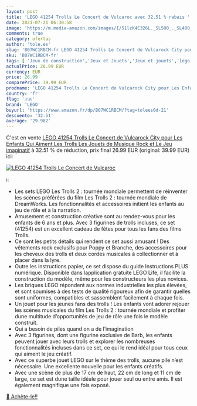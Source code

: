 ```yaml
---
layout: post
title: 'LEGO 41254 Trolls Le Concert de Vulcaroc avec 32.51 % rabais '
date: 2021-07-21 06:30:58
image: 'https://m.media-amazon.com/images/I/51lzK4E326L._SL500_._SL400_.jpg'
comments: true
category: ofertas
author: 'tole.es'
slug: 'B07WC1RBCM-fr LEGO 41254 Trolls Le Concert de Vulcarock City pour Les...'
sku: 'B07WC1RBCM-fr'
tags: [ 'Jeux de construction','Jeux et Jouets','Jeux et jouets','lego', ]
actualPrice: 26.99 EUR
currency: EUR
price: 26.99
comparePrice: 39.99 EUR
prodname: 'LEGO 41254 Trolls Le Concert de Vulcarock City pour Les Enfants Qui Aiment Les Trolls  Les Jouets de Musique Rock et Le Jeu imaginatif'
country: 'fr'
flag: '🇫🇷'
brand: 'LEGO'
buyurl: 'https://www.amazon.fr/dp/B07WC1RBCM/?tag=tolees0d-21'
descuento: '32.51'
average: '29.982'
---
```


C'est en vente [LEGO 41254 Trolls Le Concert de Vulcarock City pour Les Enfants Qui Aiment Les Trolls  Les Jouets de Musique Rock et Le Jeu imaginatif](https://www.amazon.fr/dp/B07WC1RBCM/?tag=tolees0d-21)  à  32.51 % de réduction, prix final  26.99 EUR (original: 39.99 EUR) ici:

[![LEGO 41254 Trolls Le Concert de Vulcaroc](https://m.media-amazon.com/images/I/51lzK4E326L._SL500_._SL400_.jpg)](https://www.amazon.fr/dp/B07WC1RBCM/?tag=tolees0d-21)

ℹ️:

- Les sets LEGO Les Trolls 2 : tournée mondiale permettent de réinventer les scènes préférées du film Les Trolls 2 : tournée mondiale de DreamWorks. Les fonctionnalités et accessoires initient les enfants au jeu de rôle et à la narration.
- Amusement et construction créative sont au rendez-vous pour les enfants de 6 ans et plus. Avec 3 figurines de trolls incluses, ce set (41254) est un excellent cadeau de fêtes pour tous les fans des films Trolls.
- Ce sont les petits détails qui rendent ce set aussi amusant ! Des vêtements rock exclusifs pour Poppy et Branche, des accessoires pour les cheveux des trolls et deux cordes musicales à collectionner et à placer dans la lyre.
- Outre les instructions papier, ce set dispose du guide Instructions PLUS numérique. Disponible dans lapplication gratuite LEGO Life, il facilite la construction du modèle, même pour les constructeurs les plus novices.
- Les briques LEGO répondent aux normes industrielles les plus élevées, et sont soumises à des tests de qualité rigoureux afin de garantir quelles sont uniformes, compatibles et sassemblent facilement à chaque fois.
- Un jouet pour les jeunes fans des trolls ! Les enfants vont adorer rejouer les scènes musicales du film Les Trolls 2 : tournée mondiale et profiter dune multitude d’opportunités de jeu de rôle une fois le modèle construit.
- Qui a besoin de piles quand on a de l’imagination
- Avec 3 figurines, dont une figurine exclusive de Barb, les enfants peuvent jouer avec leurs trolls et explorer les nombreuses fonctionnalités incluses dans ce set, ce qui le rend idéal pour tous ceux qui aiment le jeu créatif.
- Avec ce superbe jouet LEGO sur le thème des trolls, aucune pile n’est nécessaire. Une excellente nouvelle pour les enfants créatifs.
- Avec une scène de plus de 17 cm de haut, 22 cm de long et 11 cm de large, ce set est dune taille idéale pour jouer seul ou entre amis. Il est également magnifique une fois exposé.

[🛒 Achète-le!!](https://www.amazon.fr/dp/B07WC1RBCM/?tag=tolees0d-21)
